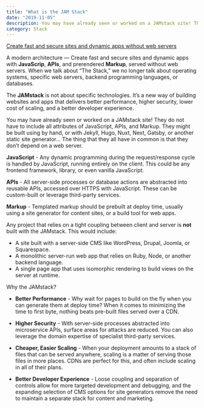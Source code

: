 ```yaml
---
title: "What is the JAM Stack"
date: "2019-11-05"
description: You may have already seen or worked on a JAMstack site! They do not have to include all attributes of JavaScript, APIs, and Markup. They might be built using by hand, or with Jekyll, Hugo, Nuxt, Next, Gatsby, or another static site generator...
category: Stack
---
```


[Create fast and secure sites and dynamic apps without web servers](https://jamstack.org/)

A modern architecture —
Create fast and secure sites and dynamic apps with <strong>JavaScrip</strong>, <strong>APIs</strong>, and prerendered <strong>Markup</strong>, served without web servers. When we talk about “The Stack,” we no longer talk about operating systems, specific web servers, backend programming languages, or databases.

The <strong>JAMstack</strong> is not about specific technologies. It’s a new way of building websites and apps that delivers better performance, higher security, lower cost of scaling, and a better developer experience. 

You may have already seen or worked on a JAMstack site! They do not have to include all attributes of JavaScript, APIs, and Markup. They might be built using by hand, or with Jekyll, Hugo, Nuxt, Next, Gatsby, or another static site generator...  The thing that they all have in common is that they don’t depend on a web server.


<strong>JavaScript</strong> -
Any dynamic programming during the request/response cycle is handled by JavaScript, running entirely on the client. This could be any frontend framework, library, or even vanilla JavaScript.

<strong>APIs</strong> -
All server-side processes or database actions are abstracted into reusable APIs, accessed over HTTPS with JavaScript. These can be custom-built or leverage third-party services.

<strong>Markup</strong> -
Templated markup should be prebuilt at deploy time, usually using a site generator for content sites, or a build tool for web apps.

Any project that relies on a tight coupling between client and server is <strong>not</strong> built with the JAMstack. This would include: 

- A site built with a server-side CMS like WordPress, Drupal, Joomla, or Squarespace.
- A monolithic server-run web app that relies on Ruby, Node, or another backend language.
- A single page app that uses isomorphic rendering to build views on the server at runtime.

Why the JAMstack? 

- <strong>Better Performance</strong> - 
Why wait for pages to build on the fly when you can generate them at deploy time? When it comes to minimizing the time to first byte, nothing beats pre-built files served over a CDN.

- <strong>Higher Security</strong> - 
With server-side processes abstracted into microservice APIs, surface areas for attacks are reduced. You can also leverage the domain expertise of specialist third-party services.

- <strong>Cheaper, Easier Scaling</strong> - 
When your deployment amounts to a stack of files that can be served anywhere, scaling is a matter of serving those files in more places. CDNs are perfect for this, and often include scaling in all of their plans.

- <strong>Better Developer Experience</strong> - 
Loose coupling and separation of controls allow for more targeted development and debugging, and the expanding selection of CMS options for site generators remove the need to maintain a separate stack for content and marketing.

  
